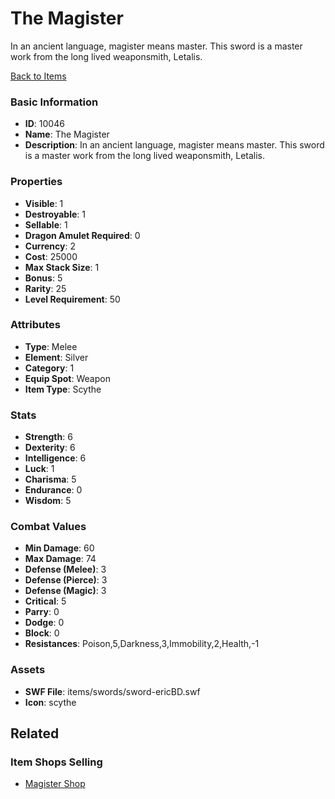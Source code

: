 # The Magister

In an ancient language, magister means master.  This sword is a master work from the long lived weaponsmith, Letalis. 

[Back to Items](../items.md)

### Basic Information

- **ID**: 10046
- **Name**: The Magister
- **Description**: In an ancient language, magister means master.  This sword is a master work from the long lived weaponsmith, Letalis. 

### Properties

- **Visible**: 1
- **Destroyable**: 1
- **Sellable**: 1
- **Dragon Amulet Required**: 0
- **Currency**: 2
- **Cost**: 25000
- **Max Stack Size**: 1
- **Bonus**: 5
- **Rarity**: 25
- **Level Requirement**: 50

### Attributes

- **Type**: Melee
- **Element**: Silver
- **Category**: 1
- **Equip Spot**: Weapon
- **Item Type**: Scythe

### Stats

- **Strength**: 6
- **Dexterity**: 6
- **Intelligence**: 6
- **Luck**: 1
- **Charisma**: 5
- **Endurance**: 0
- **Wisdom**: 5

### Combat Values

- **Min Damage**: 60
- **Max Damage**: 74
- **Defense (Melee)**: 3
- **Defense (Pierce)**: 3
- **Defense (Magic)**: 3
- **Critical**: 5
- **Parry**: 0
- **Dodge**: 0
- **Block**: 0
- **Resistances**: Poison,5,Darkness,3,Immobility,2,Health,-1

### Assets

- **SWF File**: items/swords/sword-ericBD.swf
- **Icon**: scythe

## Related

### Item Shops Selling

- [Magister Shop](../item-shops/349-magister-shop.md)

